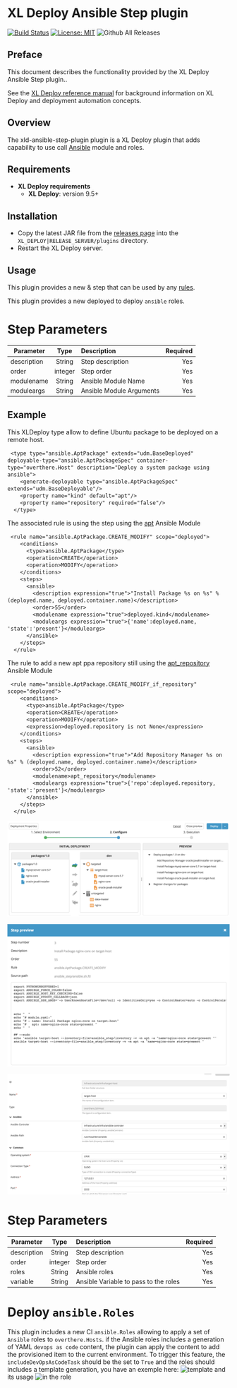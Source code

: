 # XL Deploy Ansible Step plugin 

[![Build Status][xld-ansible-step-plugin-travis-image]][xld-ansible-step-plugin-travis-url]
[![License: MIT][xld-ansible-step-plugin-license-image]][xld-ansible-step-plugin-license-url]
![Github All Releases][xld-ansible-step-plugin-downloads-image]

[xld-ansible-step-plugin-travis-image]: https://travis-ci.org/xebialabs-community/xld-ansible-step-plugin.svg?branch=master
[xld-ansible-step-plugin-travis-url]: https://travis-ci.org/xebialabs-community/xld-ansible-step-plugin
[xld-ansible-step-plugin-license-image]: https://img.shields.io/badge/License-MIT-yellow.svg
[xld-ansible-step-plugin-license-url]: https://opensource.org/licenses/MIT
[xld-ansible-step-plugin-downloads-image]: https://img.shields.io/github/downloads/xebialabs-community/xld-ansible-step-plugin/total.svg

## Preface

This document describes the functionality provided by the XL Deploy Ansible Step plugin..

See the [XL Deploy reference manual](https://docs.xebialabs.com/xl-deploy) for background information on XL Deploy and deployment automation concepts.  

## Overview

The xld-ansible-step-plugin plugin is a XL Deploy plugin that adds capability to use call [Ansible](https://www.ansible.com/) module and roles.

## Requirements

* **XL Deploy requirements**
	* **XL Deploy**: version 9.5+
	
## Installation

* Copy the latest JAR file from the [releases page](https://github.com/xebialabs-community/xld-ansible-step-plugin/releases) into the `XL_DEPLOY|RELEASE_SERVER/plugins` directory.
* Restart the XL Deploy server.

## Usage

This plugin provides a new <ansible> & <ansible-playbook> step that can be used by any [rules](https://docs.xebialabs.com/xl-deploy/how-to/use-a-predefined-step-in-a-rule.html).

This plugin provides a new deployed to deploy `ansible` roles.
 
# <ansible> Step Parameters

| Parameter        | Type           | Description  | Required |
| ------------- |:-------------:| :-----| ---:|
| description | String | Step description | Yes |
| order | integer | Step order | Yes |
| modulename | String | Ansible Module Name | Yes |
| moduleargs | String | Ansible Module Arguments | Yes |


## Example

This XLDeploy type allow to define Ubuntu package to be deployed on a remote host.

```
 <type type="ansible.AptPackage" extends="udm.BaseDeployed" deployable-type="ansible.AptPackageSpec" container-type="overthere.Host" description="Deploy a system package using ansible">
    <generate-deployable type="ansible.AptPackageSpec" extends="udm.BaseDeployable"/>
    <property name="kind" default="apt"/>
    <property name="repository" required="false"/>
  </type>

```

The associated rule is using the <ansible> step using the [apt](https://docs.ansible.com/ansible/latest/modules/apt_module.html) Ansible Module 

```
 <rule name="ansible.AptPackage.CREATE_MODIFY" scope="deployed">
    <conditions>
      <type>ansible.AptPackage</type>
      <operation>CREATE</operation>
      <operation>MODIFY</operation>
    </conditions>
    <steps>
      <ansible>
        <description expression="true">"Install Package %s on %s" % (deployed.name, deployed.container.name)</description>
        <order>55</order>
        <modulename expression="true">deployed.kind</modulename>
        <moduleargs expression="true">{'name':deployed.name, 'state':'present'}</moduleargs>
      </ansible>
    </steps>
  </rule>

``` 

The rule to add a new apt ppa repository still using the [apt_repository](https://docs.ansible.com/ansible/latest/modules/apt_repository_module.html) Ansible Module

```
 <rule name="ansible.AptPackage.CREATE_MODIFY_if_repository" scope="deployed">
    <conditions>
      <type>ansible.AptPackage</type>
      <operation>CREATE</operation>
      <operation>MODIFY</operation>
      <expression>deployed.repository is not None</expression>
    </conditions>
    <steps>
      <ansible>
        <description expression="true">"Add Repository Manager %s on %s" % (deployed.name, deployed.container.name)</description>
        <order>52</order>
        <modulename>apt_repository</modulename>
        <moduleargs expression="true">{'repo':deployed.repository, 'state':'present'}</moduleargs>
      </ansible>
    </steps>
  </rule>

```


![overview](images/ansible-step-in-action.png)

![preview](images/ansible-step-in-action-step-preview.png)

![ansible-controler](images/ansible-controler.png)

# <ansible-playbook> Step Parameters

| Parameter        | Type           | Description  | Required |
| ------------- |:-------------:| :-----| ---:|
| description | String | Step description | Yes |
| order | integer | Step order | Yes |
| roles | String | Ansible roles | Yes |
| variable | String | Ansible Variable to pass to the roles | Yes |


# Deploy `ansible.Roles`

This plugin includes a new CI `ansible.Roles` allowing to apply a set of `Ansible` roles to `overthere.Hosts`.
if the Ansible roles includes a generation of YAML `devops as code` content, the plugin can apply the content to add the provisioned item to the current environment.
To trigger this feature, the `includeDevOpsAsCodeTask` should be the set to `True` and the roles should includes a template generation, you have an exemple here: ![template](xebialabs/artifacts/provision-calculator/0.0.12/roles_frontend/tomcat8/templates/xldeploy.yaml.j2) and its usage ![in the role](xebialabs/artifacts/provision-calculator/0.0.12/roles_frontend/tomcat8/tasks/main.yml)
 






